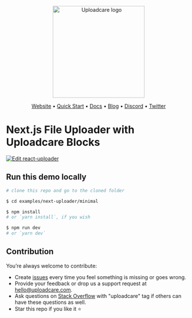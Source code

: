 <p align="center">
  <a href="https://uploadcare.com?ref=github-next-minimal-example-readme">
    <picture>
      <source media="(prefers-color-scheme: light)" srcset="https://ucarecdn.com/1b4714cd-53be-447b-bbde-e061f1e5a22f/logo-safespace-transparent.svg">
      <source media="(prefers-color-scheme: dark)" srcset="https://ucarecdn.com/3b610a0a-780c-4750-a8b4-3bf4a8c90389/logo-transparent-inverted.svg">
      <img width=250 alt="Uploadcare logo" src="https://ucarecdn.com/1b4714cd-53be-447b-bbde-e061f1e5a22f/logo-safespace-transparent.svg">
    </picture>
  </a>
</p>
<p align="center">
  <a href="https://uploadcare.com?ref=github-next-minimal-example-readme">Website</a> • 
  <a href="https://uploadcare.com/docs/start/quickstart?ref=github-next-minimal-example-readme">Quick Start</a> • 
  <a href="https://uploadcare.com/docs?ref=github-next-minimal-example-readme">Docs</a> • 
  <a href="https://uploadcare.com/blog?ref=github-next-minimal-example-readme">Blog</a> • 
  <a href="https://discord.gg/mKWRgRsVz8?ref=github-next-minimal-example-readme">Discord</a> •
  <a href="https://twitter.com/Uploadcare?ref=github-next-minimal-example-readme">Twitter</a>
</p>

# Next.js File Uploader with Uploadcare Blocks

[![Edit react-uploader](https://codesandbox.io/static/img/play-codesandbox.svg)](https://codesandbox.io/s/github/uploadcare/blocks-examples/tree/main/examples/next-uploader/minimal/)

## Run this demo locally

```bash
# clone this repo and go to the cloned folder

$ cd examples/next-uploader/minimal

$ npm install
# or `yarn install`, if you wish

$ npm run dev
# or `yarn dev`
```

## Contribution

You’re always welcome to contribute:

* Create [issues](https://github.com/uploadcare/blocks-examples/issues) every time you feel something is missing or goes wrong.
* Provide your feedback or drop us a support request at <a href="mailto:hello@uploadcare.com">hello@uploadcare.com</a>.
* Ask questions on [Stack Overflow](https://stackoverflow.com/questions/tagged/uploadcare) with "uploadcare" tag if others can have these questions as well.
* Star this repo if you like it ⭐️
